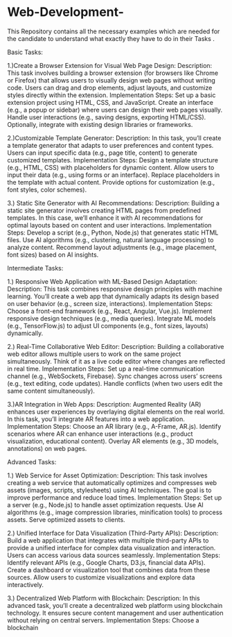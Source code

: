 # Web-Development-
This Repository contains all the necessary examples which are needed for the candidate to understand what exactly they have to do in their Tasks .


Basic Tasks:

1.)Create a Browser Extension for Visual Web Page Design:
Description: This task involves building a browser extension (for browsers like Chrome or Firefox) that allows users to visually design web pages without writing code. Users can drag and drop elements, adjust layouts, and customize styles directly within the extension.
Implementation Steps:
Set up a basic extension project using HTML, CSS, and JavaScript.
Create an interface (e.g., a popup or sidebar) where users can design their web pages visually.
Handle user interactions (e.g., saving designs, exporting HTML/CSS).
Optionally, integrate with existing design libraries or frameworks.

2.)Customizable Template Generator:
Description: In this task, you’ll create a template generator that adapts to user preferences and content types. Users can input specific data (e.g., page title, content) to generate customized templates.
Implementation Steps:
Design a template structure (e.g., HTML, CSS) with placeholders for dynamic content.
Allow users to input their data (e.g., using forms or an interface).
Replace placeholders in the template with actual content.
Provide options for customization (e.g., font styles, color schemes).

3.) Static Site Generator with AI Recommendations:
Description: Building a static site generator involves creating HTML pages from predefined templates. In this case, we’ll enhance it with AI recommendations for optimal layouts based on content and user interactions.
Implementation Steps:
Develop a script (e.g., Python, Node.js) that generates static HTML files.
Use AI algorithms (e.g., clustering, natural language processing) to analyze content.
Recommend layout adjustments (e.g., image placement, font sizes) based on AI insights.

Intermediate Tasks:

1.) Responsive Web Application with ML-Based Design Adaptation:
Description: This task combines responsive design principles with machine learning. You’ll create a web app that dynamically adapts its design based on user behavior (e.g., screen size, interactions).
Implementation Steps:
Choose a front-end framework (e.g., React, Angular, Vue.js).
Implement responsive design techniques (e.g., media queries).
Integrate ML models (e.g., TensorFlow.js) to adjust UI components (e.g., font sizes, layouts) dynamically.

2.) Real-Time Collaborative Web Editor:
Description: Building a collaborative web editor allows multiple users to work on the same project simultaneously. Think of it as a live code editor where changes are reflected in real time.
Implementation Steps:
Set up a real-time communication channel (e.g., WebSockets, Firebase).
Sync changes across users’ screens (e.g., text editing, code updates).
Handle conflicts (when two users edit the same content simultaneously).

3.)AR Integration in Web Apps:
Description: Augmented Reality (AR) enhances user experiences by overlaying digital elements on the real world. In this task, you’ll integrate AR features into a web application.
Implementation Steps:
Choose an AR library (e.g., A-Frame, AR.js).
Identify scenarios where AR can enhance user interactions (e.g., product visualization, educational content).
Overlay AR elements (e.g., 3D models, annotations) on web pages.

Advanced Tasks:

1.) Web Service for Asset Optimization:
Description: This task involves creating a web service that automatically optimizes and compresses web assets (images, scripts, stylesheets) using AI techniques. The goal is to improve performance and reduce load times.
Implementation Steps:
Set up a server (e.g., Node.js) to handle asset optimization requests.
Use AI algorithms (e.g., image compression libraries, minification tools) to process assets.
Serve optimized assets to clients.

2.) Unified Interface for Data Visualization (Third-Party APIs):
Description: Build a web application that integrates with multiple third-party APIs to provide a unified interface for complex data visualization and interaction. Users can access various data sources seamlessly.
Implementation Steps:
Identify relevant APIs (e.g., Google Charts, D3.js, financial data APIs).
Create a dashboard or visualization tool that combines data from these sources.
Allow users to customize visualizations and explore data interactively.

3.) Decentralized Web Platform with Blockchain:
Description: In this advanced task, you’ll create a decentralized web platform using blockchain technology. It ensures secure content management and user authentication without relying on central servers.
Implementation Steps:
Choose a blockchain
